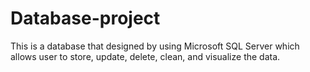 # Database-project
This is a database that designed by using Microsoft SQL Server which allows user to store, update, delete, clean, and visualize the data. 
